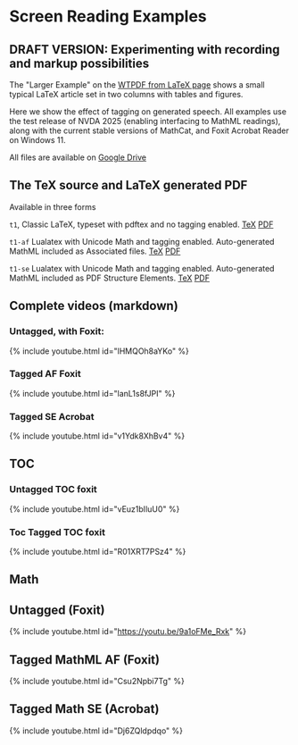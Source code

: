 
# Screen Reading Examples


## DRAFT VERSION: Experimenting with recording and markup possibilities



The "Larger Example" on the [WTPDF from LaTeX page](https://latex3.github.io/tagging-project/documentation/wtpdf-from-latex#a-larger-example)
shows a small typical LaTeX article set in two columns with tables and figures.

Here we show the effect of tagging on generated speech. All examples
use the test release of NVDA 2025 (enabling interfacing to MathML
readings), along with the current stable versions of MathCat, and Foxit
Acrobat Reader on Windows 11.

All files are available on [Google Drive](https://drive.google.com/drive/folders/1hN19CVsWrChMxJLOSuGE7cv6Hy5ifZ7S?usp=sharing)



## The TeX source and LaTeX generated PDF

Available in three forms

`t1`, Classic LaTeX, typeset with pdftex and no tagging enabled.
[TeX](https://drive.google.com/file/d/1e-RD0C94hhoC9MyaXACqfwHJPqfhGLy7/view?usp=sharing)
[PDF](https://drive.google.com/file/d/1xSQc9mI41Vfblw2dJH_E1KTaSBdoPw6S/view?usp=drive_link)

`t1-af` Lualatex with Unicode Math and tagging enabled. Auto-generated MathML included as Associated files.
[TeX](https://drive.google.com/file/d/1VOcJdZuuLE0D6PqbtDd6gfIsTh5kyjqS/view?usp=drive_link)
[PDF](https://drive.google.com/file/d/16dUVtSZ2ToIsxyrQQ0D2-HCmGCgL3G41/view?usp=drive_link)

`t1-se`  Lualatex with Unicode Math and tagging enabled. Auto-generated MathML included as PDF Structure Elements.
[TeX](https://drive.google.com/file/d/1G2F3ObXlLfX6wQZqLJ7P2smbs--Q65kc/view?usp=drive_link)
[PDF](https://drive.google.com/file/d/17uJ7cIHkiTqr5HkPS3l0kmyvA4iW5HGA/view?usp=drive_link)






## Complete videos (markdown)

### Untagged, with Foxit:


{% include youtube.html id="lHMQOh8aYKo" %}


### Tagged AF Foxit

{% include youtube.html id="lanL1s8fJPI" %}


### Tagged SE Acrobat

{% include youtube.html id="v1Ydk8XhBv4" %}



## TOC

### Untagged TOC foxit

{% include youtube.html id="vEuz1bIluU0" %}

### Toc Tagged TOC foxit

{% include youtube.html id="R01XRT7PSz4" %}

## Math

## Untagged (Foxit)

{% include youtube.html id="https://youtu.be/9a1oFMe_Rxk" %}


## Tagged MathML AF (Foxit)

{% include youtube.html id="Csu2Npbi7Tg" %}

## Tagged Math SE (Acrobat)

{% include youtube.html id="Dj6ZQldpdqo" %}

